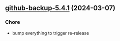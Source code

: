 

## [github-backup-5.4.1](https://github.com/truecharts/charts/compare/github-backup-5.4.0...github-backup-5.4.1) (2024-03-07)

### Chore



- bump everything to trigger re-release